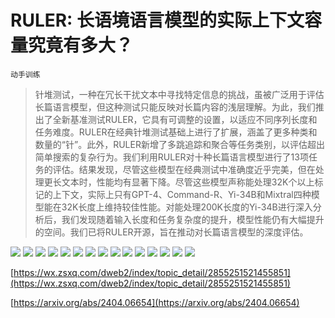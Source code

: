 # RULER: 长语境语言模型的实际上下文容量究竟有多大？
`动手训练`
> 针堆测试，一种在冗长干扰文本中寻找特定信息的挑战，虽被广泛用于评估长篇语言模型，但这种测试只能反映对长篇内容的浅层理解。为此，我们推出了全新基准测试RULER，它具有可调整的设置，以适应不同序列长度和任务难度。RULER在经典针堆测试基础上进行了扩展，涵盖了更多种类和数量的“针”。此外，RULER新增了多跳追踪和聚合等任务类别，以评估超出简单搜索的复杂行为。我们利用RULER对十种长篇语言模型进行了13项任务的评估。结果发现，尽管这些模型在经典测试中准确度近乎完美，但在处理更长文本时，性能均有显著下降。尽管这些模型声称能处理32K个以上标记的上下文，实际上只有GPT-4、Command-R、Yi-34B和Mixtral四种模型能在32K长度上维持较佳性能。对能处理200K长度的Yi-34B进行深入分析后，我们发现随着输入长度和任务复杂度的提升，模型性能仍有大幅提升的空间。我们已将RULER开源，旨在推动对长篇语言模型的深度评估。

![](https://raw.githubusercontent.com/HuggingAGI/HuggingArxiv/main/paper_images/2404.06654/x1.png)
![](https://raw.githubusercontent.com/HuggingAGI/HuggingArxiv/main/paper_images/2404.06654/x2.png)
![](https://raw.githubusercontent.com/HuggingAGI/HuggingArxiv/main/paper_images/2404.06654/x3.png)
![](https://raw.githubusercontent.com/HuggingAGI/HuggingArxiv/main/paper_images/2404.06654/x4.png)
![](https://raw.githubusercontent.com/HuggingAGI/HuggingArxiv/main/paper_images/2404.06654/x5.png)
![](https://raw.githubusercontent.com/HuggingAGI/HuggingArxiv/main/paper_images/2404.06654/x6.png)
![](https://raw.githubusercontent.com/HuggingAGI/HuggingArxiv/main/paper_images/2404.06654/x7.png)
![](https://raw.githubusercontent.com/HuggingAGI/HuggingArxiv/main/paper_images/2404.06654/x8.png)
![](https://raw.githubusercontent.com/HuggingAGI/HuggingArxiv/main/paper_images/2404.06654/x9.png)
![](https://raw.githubusercontent.com/HuggingAGI/HuggingArxiv/main/paper_images/2404.06654/x10.png)
![](https://raw.githubusercontent.com/HuggingAGI/HuggingArxiv/main/paper_images/2404.06654/x11.png)
![](https://raw.githubusercontent.com/HuggingAGI/HuggingArxiv/main/paper_images/2404.06654/x12.png)
![](https://raw.githubusercontent.com/HuggingAGI/HuggingArxiv/main/paper_images/2404.06654/x13.png)
![](https://raw.githubusercontent.com/HuggingAGI/HuggingArxiv/main/paper_images/2404.06654/x14.png)
![](https://raw.githubusercontent.com/HuggingAGI/HuggingArxiv/main/paper_images/2404.06654/x15.png)

[https://wx.zsxq.com/dweb2/index/topic_detail/2855251521455851](https://wx.zsxq.com/dweb2/index/topic_detail/2855251521455851)

[https://arxiv.org/abs/2404.06654](https://arxiv.org/abs/2404.06654)